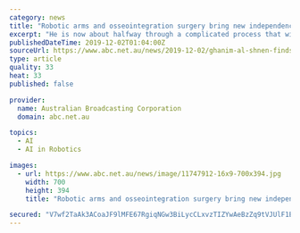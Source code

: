 ```yaml
---
category: news
title: "Robotic arms and osseointegration surgery bring new independence to double amputee"
excerpt: "He is now about halfway through a complicated process that will see him fitted with two mind-controlled robotic arms. When Al Shnen was brought to Sydney's Concord Repatriation General Hospital, it was a miracle he was alive. He had suffered a massive ..."
publishedDateTime: 2019-12-02T01:04:00Z
sourceUrl: https://www.abc.net.au/news/2019-12-02/ghanim-al-shnen-finds-new-independence-in-robotic-arms/11646940
type: article
quality: 33
heat: 33
published: false

provider:
  name: Australian Broadcasting Corporation
  domain: abc.net.au

topics:
  - AI
  - AI in Robotics

images:
  - url: https://www.abc.net.au/news/image/11747912-16x9-700x394.jpg
    width: 700
    height: 394
    title: "Robotic arms and osseointegration surgery bring new independence to double amputee"

secured: "V7wf2TaAk3ACoaJF9lMFE67RgiqNGw3BiLycCLxvzTIZYwAeBzZq9tVJUlF1E9hi3g2jRn4/4y2bmiMRug2awbGJAcDUHg70avEPbHa0xuCLZLD3QxK8wlZAOwyj9WzbIcpzyrvneQHPEeeFxqpe4Ff6vxXfKsA9uPz4v/k5zxjZTTpDLjQjxr7fjvYcOTFdRA2hK4C7XNBjDPMFgeIt0L+TPkyN5IFQAmQm7KYDFPVMOm8vkHPfSFYnzCOVaBDgdbUzXLxvkntf+k1sx5jL0g==;M9jduu8hxOs1TtJOfOwxlA=="
---
```


